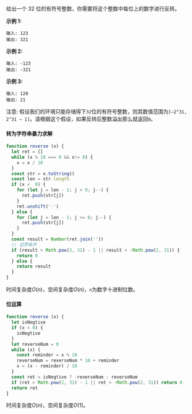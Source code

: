 给出一个 32 位的有符号整数，你需要将这个整数中每位上的数字进行反转。

**示例 1:**
```
输入: 123
输出: 321
```

**示例 2:**
```
输入: -123
输出: -321
```

**示例 3:**
```
输入: 120
输出: 21
```

注意: 假设我们的环境只能存储得下`32`位的有符号整数，则其数值范围为`[−2^31,  2^31 − 1]`。请根据这个假设，如果反转后整数溢出那么就返回`0`。

#### 转为字符串暴力求解
```js
function reverse (x) {
  let ret = []
  while (x % 10 === 0 && x!= 0) {
    x = x / 10
  }
  const str = x.toString()
  const len = str.length
  if (x <  0) {
    for (let j = len - 1; j > 0; j--) {
      ret.push(str[j])
    }
    ret.unshift('-')
  } else {
    for (let j = len - 1; j >= 0; j--) {
      ret.push(str[j])
    }
  }
  const result = Number(ret.join(''))
  // 边界条件
  if (result > Math.pow(2, 31) - 1 || result < -Math.pow(2, 31)) {
    return 0
  } else {
    return result
  }
}
```

时间复杂度$O(n)$，空间复杂度$O(n)$，`n`为数字十进制位数。

#### 位运算
```js
function reverse (x) {
  let isNegtive
  if (x < 0) {
    isNegtive
  }
  let reverseNum = 0
  while (x) {
    const reminder = x % 10
    reverseNum = reverseNum * 10 + reminder
    x = (x - reminder) / 10
  }
  const ret = isNegtive ? -reverseNum : reverseNum
  if (ret > Math.pow(2, 31) - 1 || ret < -Math.pow(2, 31)) return 0
  return ret
}
```

时间复杂度$O(n)$，空间复杂度$O(1)$。
